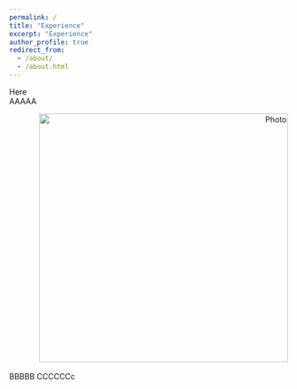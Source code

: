 ```yaml
---
permalink: /
title: "Experience"
excerpt: "Experience"
author_profile: true
redirect_from: 
  - /about/
  - /about.html
---
```



Here   
AAAAA <p align="right">
  <img src="https://shivani-1521.github.io/images/ab.png?raw=true" alt="Photo" style="width: 450px;"/> 
</p>
BBBBB
CCCCCCc
